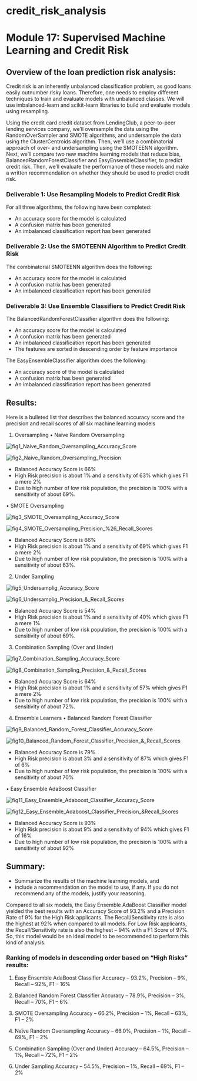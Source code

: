 # credit_risk_analysis
# Module 17: Supervised Machine Learning and Credit Risk

## Overview of the loan prediction risk analysis:
Credit risk is an inherently unbalanced classification problem, as good loans easily outnumber risky loans. Therefore, one needs to employ different techniques to train and evaluate models with unbalanced classes. We will use imbalanced-learn and scikit-learn libraries to build and evaluate models using resampling.

Using the credit card credit dataset from LendingClub, a peer-to-peer lending services company, we’ll oversample the data using the RandomOverSampler and SMOTE algorithms, and undersample the data using the ClusterCentroids algorithm. Then, we’ll use a combinatorial approach of over- and undersampling using the SMOTEENN algorithm. Next, we’ll compare two new machine learning models that reduce bias, BalancedRandomForestClassifier and EasyEnsembleClassifier, to predict credit risk. Then, we’ll evaluate the performance of these models and make a written recommendation on whether they should be used to predict credit risk.

### Deliverable 1: Use Resampling Models to Predict Credit Risk
For all three algorithms, the following have been completed:
- An accuracy score for the model is calculated
- A confusion matrix has been generated
- An imbalanced classification report has been generated

### Deliverable 2: Use the SMOTEENN Algorithm to Predict Credit Risk
The combinatorial SMOTEENN algorithm does the following:
- An accuracy score for the model is calculated
- A confusion matrix has been generated
- An imbalanced classification report has been generated

### Deliverable 3: Use Ensemble Classifiers to Predict Credit Risk
The BalancedRandomForestClassifier algorithm does the following:
- An accuracy score for the model is calculated
- A confusion matrix has been generated
- An imbalanced classification report has been generated
- The features are sorted in descending order by feature importance

The EasyEnsembleClassifier algorithm does the following:
- An accuracy score of the model is calculated
- A confusion matrix has been generated
- An imbalanced classification report has been generated


## Results: 
Here is a bulleted list that describes the balanced accuracy score and the precision and recall scores of all six machine learning models

1.	Oversampling
•	Naïve Random Oversampling

![fig1_Naive_Random_Oversampling_Accuracy_Score](https://github.com/veenapu/credit_risk_analysis/blob/main/Images/fig1_Naive_Random_Oversampling_Accuracy_Score.PNG)

![fig2_Naive_Random_Oversampling_Precision](https://github.com/veenapu/credit_risk_analysis/blob/main/Images/fig2_Naive_Random_Oversampling_Precision_%26_Recall_Scores.PNG)

- Balanced Accuracy Score is 66%
- High Risk precision is about 1% and a sensitivity of 63% which gives F1 a mere 2%
- Due to high number of low risk population, the precision is 100% with a sensitivity of about 69%.

•	SMOTE Oversampling

![fig3_SMOTE_Oversampling_Accuracy_Score](https://github.com/veenapu/credit_risk_analysis/blob/main/Images/fig3_SMOTE_Oversampling_Accuracy_Score.PNG)

![fig4_SMOTE_Oversampling_Precision_%26_Recall_Scores](https://github.com/veenapu/credit_risk_analysis/blob/main/Images/fig4_SMOTE_Oversampling_Precision_%26_Recall_Scores.PNG)

- Balanced Accuracy Score is 66%
- High Risk precision is about 1% and a sensitivity of 69% which gives F1 a mere 2%
- Due to high number of low risk population, the precision is 100% with a sensitivity of about 63%.

2.	Under Sampling

![fig5_Undersamplig_Accuracy_Score](https://github.com/veenapu/credit_risk_analysis/blob/main/Images/fig5_Undersamplig_Accuracy_Score.PNG)

![fig6_Undersamplig_Precision_&_Recall_Scores](https://github.com/veenapu/credit_risk_analysis/blob/main/Images/fig6_Undersamplig_Precision_%26_Recall_Scores.PNG)

- Balanced Accuracy Score is 54%
- High Risk precision is about 1% and a sensitivity of 40% which gives F1 a mere 1%
- Due to high number of low risk population, the precision is 100% with a sensitivity of about 69%.

3.	Combination Sampling (Over and Under)

![fig7_Combination_Sampling_Accuracy_Score](https://github.com/veenapu/credit_risk_analysis/blob/main/Images/fig7_Combination_Sampling_Accuracy_Score.PNG)

![fig8_Combination_Sampling_Precision_&_Recall_Scores](https://github.com/veenapu/credit_risk_analysis/blob/main/Images/fig8_Combination_Sampling_Precision_%26_Recall_Scores.PNG)

- Balanced Accuracy Score is 64%
- High Risk precision is about 1% and a sensitivity of 57% which gives F1 a mere 2%
- Due to high number of low risk population, the precision is 100% with a sensitivity of about 72%.

4.	Ensemble Learners
•	Balanced Random Forest Classifier

![fig9_Balanced_Random_Forest_Classifier_Accuracy_Score](https://github.com/veenapu/credit_risk_analysis/blob/main/Images/fig9_Balanced_Random_Forest_Classifier_Accuracy_Score.PNG)

![fig10_Balanced_Random_Forest_Classifier_Precision_&_Recall_Scores](https://github.com/veenapu/credit_risk_analysis/blob/main/Images/fig10_Balanced_Random_Forest_Classifier_Precision_%26_Recall_Scores.PNG)

- Balanced Accuracy Score is 79%
- High Risk precision is about 3% and a sensitivity of 87% which gives F1 of 6%
- Due to high number of low risk population, the precision is 100% with a sensitivity of about 70%

•	Easy Ensemble AdaBoost Classifier

![fig11_Easy_Ensemble_Adaboost_Classifier_Accuracy_Score](https://github.com/veenapu/credit_risk_analysis/blob/main/Images/fig11_Easy_Ensemble_Adaboost_Classifier_Accuracy_Score.PNG)

![fig12_Easy_Ensemble_Adaboost_Classifier_Precision_&_Recall_Scores_](https://courses.bootcampspot.com/courses/1559/assignments/30079?module_item_id=597082)

- Balanced Accuracy Score is 93%
- High Risk precision is about 9% and a sensitivity of 94% which gives F1 of 16%
- Due to high number of low risk population, the precision is 100% with a sensitivity of about 92%

## Summary: 
- Summarize the results of the machine learning models, and 
- include a recommendation on the model to use, if any. If you do not recommend any of the models, justify your reasoning.

Compared to all six models, the Easy Ensemble AdaBoost Classifier model yielded the best results with an Accuracy Score of 93.2% and a Precision Rate of 9% for the High Risk applicants. The Recall/Sensitivity rate is also the highest at 92% when compared to all models. For Low Risk applicants, the Recall/Sensitivity rate is also the highest – 94% with a F1 Score of 97%. So, this model would be an ideal model to be recommended to perform this kind of analysis.

### Ranking of models in descending order based on “High Risks” results:
1)	Easy Ensemble AdaBoost Classifier
Accuracy – 93.2%, Precision – 9%, Recall – 92%, F1 – 16%

2)	Balanced Random Forest Classifier
Accuracy – 78.9%, Precision – 3%, Recall – 70%, F1 – 6%

3)	SMOTE Oversampling
Accuracy – 66.2%, Precision – 1%, Recall – 63%, F1 – 2%

4)	Naïve Random Oversampling
Accuracy – 66.0%, Precision – 1%, Recall – 69%, F1 – 2%

5)	Combination Sampling (Over and Under)
Accuracy – 64.5%, Precision – 1%, Recall – 72%, F1 – 2%

6)	Under Sampling
Accuracy – 54.5%, Precision – 1%, Recall – 69%, F1 – 2%



